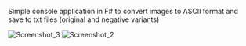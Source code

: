 Simple console application in F# to convert images to ASCII format and save to txt files (original and negative variants)

![Screenshot_3](https://github.com/Gladarfin/ASCIIfromImageFSharp/assets/59795136/006ff9ab-cadb-4f8b-bb8f-30a763c707ad)
![Screenshot_2](https://github.com/Gladarfin/ASCIIfromImageFSharp/assets/59795136/6e3edbd0-d9d2-42a4-92bc-69181eb5a32e)

